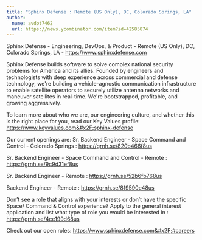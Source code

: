```yaml
---
title: "Sphinx Defense : Remote (US Only), DC, Colorado Springs, LA"
author:
  name: avdot7462
  url: https://news.ycombinator.com/item?id=42585874
---
```

Sphinx Defense - Engineering, DevOps, &amp; Product - Remote (US Only), DC, Colorado Springs, LA - <a href="https:&#x2F;&#x2F;www.sphinxdefense.com" rel="nofollow">https:&#x2F;&#x2F;www.sphinxdefense.com</a>

Sphinx Defense builds software to solve complex national security problems for America and its allies. Founded by engineers and technologists with deep experience across commercial and defense technology, we&#x27;re building a vehicle-agnostic communication infrastructure to enable satellite operators to securely utilize antenna networks and maneuver satellites in real-time. We&#x27;re bootstrapped, profitable, and growing aggressively.

To learn more about who we are, our engineering culture, and whether this is the right place for you, read our Key Values profile: <a href="https:&#x2F;&#x2F;www.keyvalues.com&#x2F;sphinx-defense" rel="nofollow">https:&#x2F;&#x2F;www.keyvalues.com&#x2F;sphinx-defense</a>

Our current openings are:
Sr. Backend Engineer - Space Command and Control - Colorado Springs : <a href="https:&#x2F;&#x2F;grnh.se&#x2F;820b466f8us" rel="nofollow">https:&#x2F;&#x2F;grnh.se&#x2F;820b466f8us</a>

Sr. Backend Engineer - Space Command and Control - Remote : <a href="https:&#x2F;&#x2F;grnh.se&#x2F;9c9d31ef8us" rel="nofollow">https:&#x2F;&#x2F;grnh.se&#x2F;9c9d31ef8us</a>

Sr. Backend Engineer  - Remote : <a href="https:&#x2F;&#x2F;grnh.se&#x2F;52b6fb768us" rel="nofollow">https:&#x2F;&#x2F;grnh.se&#x2F;52b6fb768us</a>

Backend Engineer - Remote : <a href="https:&#x2F;&#x2F;grnh.se&#x2F;8f9590e48us" rel="nofollow">https:&#x2F;&#x2F;grnh.se&#x2F;8f9590e48us</a>

Don’t see a role that aligns with your interests or don’t have the specific Space&#x2F; Command &amp; Control experience? Apply to the general interest application and list what type of role you would be interested in :  <a href="https:&#x2F;&#x2F;grnh.se&#x2F;4ce199d68us" rel="nofollow">https:&#x2F;&#x2F;grnh.se&#x2F;4ce199d68us</a>

Check out our open roles: <a href="https:&#x2F;&#x2F;www.sphinxdefense.com&#x2F;#careers" rel="nofollow">https:&#x2F;&#x2F;www.sphinxdefense.com&#x2F;#careers</a>
<JobApplication />
